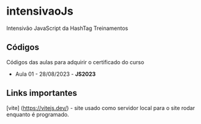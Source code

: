 # intensivaoJs
Intensivão JavaScript da HashTag Treinamentos

## Códigos
Códigos das aulas para adquirir o certificado do curso
* Aula 01 - 28/08/2023 - **JS2023**

## Links importantes

[vite] (https://vitejs.dev/) - site usado como servidor local para o site rodar enquanto é programado.

